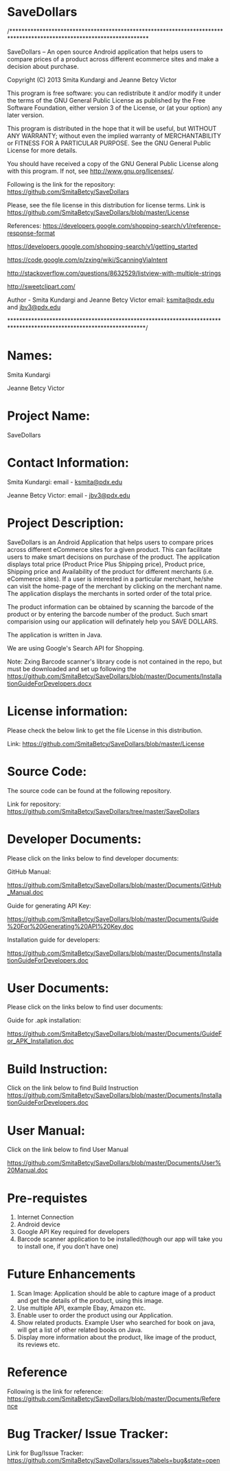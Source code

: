 SaveDollars
===========

/**********************************************************************************************************************

SaveDollars – An open source Android application that helps users to compare prices of a product across different 
ecommerce sites and make a decision about purchase.

Copyright (C) 2013 Smita Kundargi and Jeanne Betcy Victor

This program is free software: you can redistribute it and/or modify it under the terms of the GNU General Public 
License as published by the Free Software Foundation, either version 3 of the License, or (at your option) any later 
version.

This program is distributed in the hope that it will be useful, but WITHOUT ANY WARRANTY; without even the implied 
warranty of MERCHANTABILITY or FITNESS FOR A PARTICULAR PURPOSE. 
See the GNU General Public License for more details.

You should have received a copy of the GNU General Public License along with this program. 
If not, see http://www.gnu.org/licenses/.

Following is the link for the repository: https://github.com/SmitaBetcy/SaveDollars

Please, see the file license in this distribution for license terms. Link is 
https://github.com/SmitaBetcy/SaveDollars/blob/master/License

References:
https://developers.google.com/shopping-search/v1/reference-response-format

https://developers.google.com/shopping-search/v1/getting_started

https://code.google.com/p/zxing/wiki/ScanningViaIntent

http://stackoverflow.com/questions/8632529/listview-with-multiple-strings

http://sweetclipart.com/

Author - Smita Kundargi and Jeanne Betcy Victor
email: ksmita@pdx.edu and jbv3@pdx.edu

*********************************************************************************************************************/

Names:
===========
Smita Kundargi

Jeanne Betcy Victor

Project Name:
===========
SaveDollars

Contact Information:
===========

Smita Kundargi:       email - ksmita@pdx.edu 

Jeanne Betcy Victor:  email - jbv3@pdx.edu 

Project Description:
===========
SaveDollars is an Android Application that helps users to compare prices across different eCommerce sites for
a given product. This can facilitate users to make smart decisions on purchase of the product. 
The application displays total price (Product Price Plus Shipping price), Product price, Shipping price and 
Availability of the product for different merchants (i.e. eCommerce sites). If a user is interested in a particular 
merchant, he/she can visit the home-page of the merchant by clicking on the merchant name. The application
displays the merchants in sorted order of the total price.

The product information can be obtained by scanning the barcode of the product or by entering the barcode number 
of the product.  Such smart comparision using our application will definately help you SAVE DOLLARS. 

The application is written in Java. 

We are using Google's Search API for Shopping. 

Note:
Zxing Barcode scanner's library code is not contained in the repo, but must be downloaded and set up following the 
https://github.com/SmitaBetcy/SaveDollars/blob/master/Documents/InstallationGuideForDevelopers.docx

License information:
===========
Please check the below link to get the file License in this distribution.       

Link: https://github.com/SmitaBetcy/SaveDollars/blob/master/License

Source Code:
===========
The source code can be found at the following repository. 

Link for repository: 
https://github.com/SmitaBetcy/SaveDollars/tree/master/SaveDollars


Developer Documents:
===========
Please click on the links below to find developer documents:

GitHub Manual: 

https://github.com/SmitaBetcy/SaveDollars/blob/master/Documents/GitHub_Manual.doc

Guide for generating API Key: 

https://github.com/SmitaBetcy/SaveDollars/blob/master/Documents/Guide%20For%20Generating%20API%20Key.doc

Installation guide for developers:

https://github.com/SmitaBetcy/SaveDollars/blob/master/Documents/InstallationGuideForDevelopers.doc


User Documents:
===========
Please click on the links below to find user documents:

Guide for .apk installation:

https://github.com/SmitaBetcy/SaveDollars/blob/master/Documents/GuideFor_APK_Installation.doc


Build Instruction:
===========
Click on the link below to find Build Instruction
https://github.com/SmitaBetcy/SaveDollars/blob/master/Documents/InstallationGuideForDevelopers.doc


User Manual:
===========
Click on the link below to find User Manual

https://github.com/SmitaBetcy/SaveDollars/blob/master/Documents/User%20Manual.doc

Pre-requistes
===========
1. Internet Connection
2. Android device
3. Google API Key required for developers
4. Barcode scanner application to be installed(though our app will take you to 
install one, if you don’t have one)

Future Enhancements
===========
1. Scan Image: Application should be able to capture image of a product and get the details of the product,
   using this image.
2. Use multiple API, example Ebay, Amazon etc.    
3. Enable user to order the product using our Application.
4. Show related products. Example User who searched for book on java, will get a list of other related books on Java.
5. Display more information about the product, like image of the product, its reviews etc.

Reference
===========
Following is the link for reference:
https://github.com/SmitaBetcy/SaveDollars/blob/master/Documents/Reference

Bug Tracker/ Issue Tracker:
===========
Link for Bug/Issue Tracker: 
https://github.com/SmitaBetcy/SaveDollars/issues?labels=bug&state=open
















































